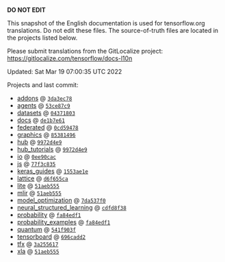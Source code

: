 __DO NOT EDIT__

This snapshot of the English documentation is used for tensorflow.org
translations. Do not edit these files. The source-of-truth files are located in
the projects listed below.

Please submit translations from the GitLocalize project: https://gitlocalize.com/tensorflow/docs-l10n

Updated: Sat Mar 19 07:00:35 UTC 2022

Projects and last commit:

- [addons](https://github.com/tensorflow/addons/tree/master/docs) @ <a href='https://github.com/tensorflow/addons/commit/3da3ec787283def1c5a63fbfd3d19cedf84d7e66'><code>3da3ec78</code></a>
- [agents](https://github.com/tensorflow/agents/tree/master/docs) @ <a href='https://github.com/tensorflow/agents/commit/53ce87c9203222585fdcd833e052fcdce1b6fa37'><code>53ce87c9</code></a>
- [datasets](https://github.com/tensorflow/datasets/tree/master/docs) @ <a href='https://github.com/tensorflow/datasets/commit/04371803c5e5a3efd700d02aa1328de2c5029990'><code>04371803</code></a>
- [docs](https://github.com/tensorflow/docs/tree/master/site/en) @ <a href='https://github.com/tensorflow/docs/commit/de1b7e61197676e2d1e8d88b9186e01da3db9b48'><code>de1b7e61</code></a>
- [federated](https://github.com/tensorflow/federated/tree/main/docs) @ <a href='https://github.com/tensorflow/federated/commit/0cd5947850ac0084d41041033a09c6244a036ad1'><code>0cd59478</code></a>
- [graphics](https://github.com/tensorflow/graphics/tree/master/tensorflow_graphics/g3doc) @ <a href='https://github.com/tensorflow/graphics/commit/8538149623c1d4508df52df60d48fb8b880b5fab'><code>85381496</code></a>
- [hub](https://github.com/tensorflow/hub/tree/master/docs) @ <a href='https://github.com/tensorflow/hub/commit/9972d4e93f9674a087412d2a38761b9f2b337ef4'><code>9972d4e9</code></a>
- [hub_tutorials](https://github.com/tensorflow/hub/tree/master/examples/colab) @ <a href='https://github.com/tensorflow/hub/commit/9972d4e93f9674a087412d2a38761b9f2b337ef4'><code>9972d4e9</code></a>
- [io](https://github.com/tensorflow/io/tree/master/docs) @ <a href='https://github.com/tensorflow/io/commit/0ee90cac06c25888ce238ee963201e727b75f7ea'><code>0ee90cac</code></a>
- [js](https://github.com/tensorflow/tfjs-website/tree/master/docs) @ <a href='https://github.com/tensorflow/tfjs-website/commit/77f3c835c080c051afc2f5899ba0645c05538382'><code>77f3c835</code></a>
- [keras_guides](https://github.com/tensorflow/docs/tree/snapshot-keras/site/en/guide/keras) @ <a href='https://github.com/tensorflow/docs/commit/1553ae1e4a149be71703e2ee60173b3d1e0e8c00'><code>1553ae1e</code></a>
- [lattice](https://github.com/tensorflow/lattice/tree/master/docs) @ <a href='https://github.com/tensorflow/lattice/commit/d6f655ca11523bdf38a431a386bb7c0f9dc7aacb'><code>d6f655ca</code></a>
- [lite](https://github.com/tensorflow/tensorflow/tree/master/tensorflow/lite/g3doc) @ <a href='https://github.com/tensorflow/tensorflow/commit/51aeb5556fe759c6b101d49073f093695faea64f'><code>51aeb555</code></a>
- [mlir](https://github.com/tensorflow/tensorflow/tree/master/tensorflow/compiler/mlir/g3doc) @ <a href='https://github.com/tensorflow/tensorflow/commit/51aeb5556fe759c6b101d49073f093695faea64f'><code>51aeb555</code></a>
- [model_optimization](https://github.com/tensorflow/model-optimization/tree/master/tensorflow_model_optimization/g3doc) @ <a href='https://github.com/tensorflow/model-optimization/commit/7da537f0c6d0adef4d6483392b815f5f2ba4a007'><code>7da537f0</code></a>
- [neural_structured_learning](https://github.com/tensorflow/neural-structured-learning/tree/master/g3doc) @ <a href='https://github.com/tensorflow/neural-structured-learning/commit/cdfd8f38949e938f53b89b0872ce21f5f27b1316'><code>cdfd8f38</code></a>
- [probability](https://github.com/tensorflow/probability/tree/main/tensorflow_probability/g3doc) @ <a href='https://github.com/tensorflow/probability/commit/fa84edf18189d5493f426547dcf334627f969646'><code>fa84edf1</code></a>
- [probability_examples](https://github.com/tensorflow/probability/tree/main/tensorflow_probability/examples/jupyter_notebooks) @ <a href='https://github.com/tensorflow/probability/commit/fa84edf18189d5493f426547dcf334627f969646'><code>fa84edf1</code></a>
- [quantum](https://github.com/tensorflow/quantum/tree/master/docs) @ <a href='https://github.com/tensorflow/quantum/commit/541f903fe046e560352cfe21c2b7474493341759'><code>541f903f</code></a>
- [tensorboard](https://github.com/tensorflow/tensorboard/tree/master/docs) @ <a href='https://github.com/tensorflow/tensorboard/commit/696cadd2bac59bec8fbb52ce29a16ece41b571b7'><code>696cadd2</code></a>
- [tfx](https://github.com/tensorflow/tfx/tree/master/docs) @ <a href='https://github.com/tensorflow/tfx/commit/3a255617d0c3667446b5789df692fea1a33cfd77'><code>3a255617</code></a>
- [xla](https://github.com/tensorflow/tensorflow/tree/master/tensorflow/compiler/xla/g3doc) @ <a href='https://github.com/tensorflow/tensorflow/commit/51aeb5556fe759c6b101d49073f093695faea64f'><code>51aeb555</code></a>

